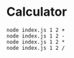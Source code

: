 # Calculator

```shell
node index.js 1 2 +
node index.js 1 2 -
node index.js 1 2 *
node index.js 1 2 /
```

